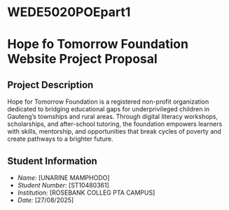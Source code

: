 # WEDE5020POEpart1
# Hope fo Tomorrow Foundation Website Project Proposal

## Project Description
Hope for Tomorrow Foundation is a registered non-profit organization dedicated to bridging educational gaps for underprivileged children in Gauteng’s townships and rural areas. Through digital literacy workshops, scholarships, and after-school tutoring, the foundation empowers learners with skills, mentorship, and opportunities that break cycles of poverty and create pathways to a brighter future.

## Student Information
- *Name:* [UNARINE MAMPHODO]
- *Student Number:* [ST10480361]
- *Institution:* [ROSEBANK COLLEG PTA CAMPUS]
- *Date:* [27/08/2025]



